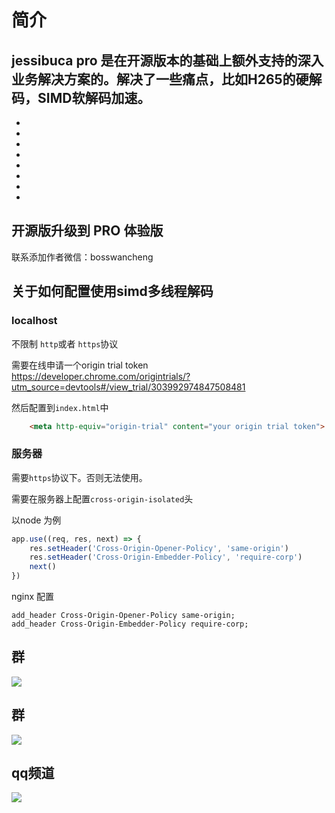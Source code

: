 
# 简介
jessibuca pro 是在开源版本的基础上额外支持的深入业务解决方案的。解决了一些痛点，比如H265的硬解码，SIMD软解码加速。
-
-
-
-
-
-
-
-
-
<Rice/>


## 开源版升级到 PRO 体验版

联系添加作者微信：bosswancheng



## 关于如何配置使用simd多线程解码



### localhost

不限制 `http`或者 `https`协议

需要在线申请一个origin trial token
https://developer.chrome.com/origintrials/?utm_source=devtools#/view_trial/303992974847508481

然后配置到`index.html`中

```html
    <meta http-equiv="origin-trial" content="your origin trial token">
```

### 服务器

需要`https`协议下。否则无法使用。

需要在服务器上配置`cross-origin-isolated`头


以node 为例
```js
app.use((req, res, next) => {
    res.setHeader('Cross-Origin-Opener-Policy', 'same-origin')
    res.setHeader('Cross-Origin-Embedder-Policy', 'require-corp')
    next()
})
```

nginx 配置

```nginx
add_header Cross-Origin-Opener-Policy same-origin;
add_header Cross-Origin-Embedder-Policy require-corp;
```
## 群

<img src="/public/qrcode.jpeg">

## 群
<img src="/public/qrcode-qw.jpeg">

## qq频道
<img src="/public/qq-qrcode.jpg">
